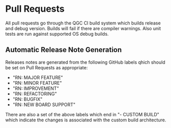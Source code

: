 # Pull Requests

All pull requests go through the QGC CI build system which builds release and debug version. Builds will fail if there are compiler warnings. Also unit tests are run against supported OS debug builds.

## Automatic Release Note Generation

Releases notes are generated from the following GitHub labels qhich should be set on Pull Requests as appropriate:

- "RN: MAJOR FEATURE"
- "RN: MINOR FEATURE"
- "RN: IMPROVEMENT"
- "RN: REFACTORING"
- "RN: BUGFIX"
- "RN: NEW BOARD SUPPORT"

There are also a set of the above labels which end in "- CUSTOM BUILD" which indicate the changes is associated with the custom build architecture.